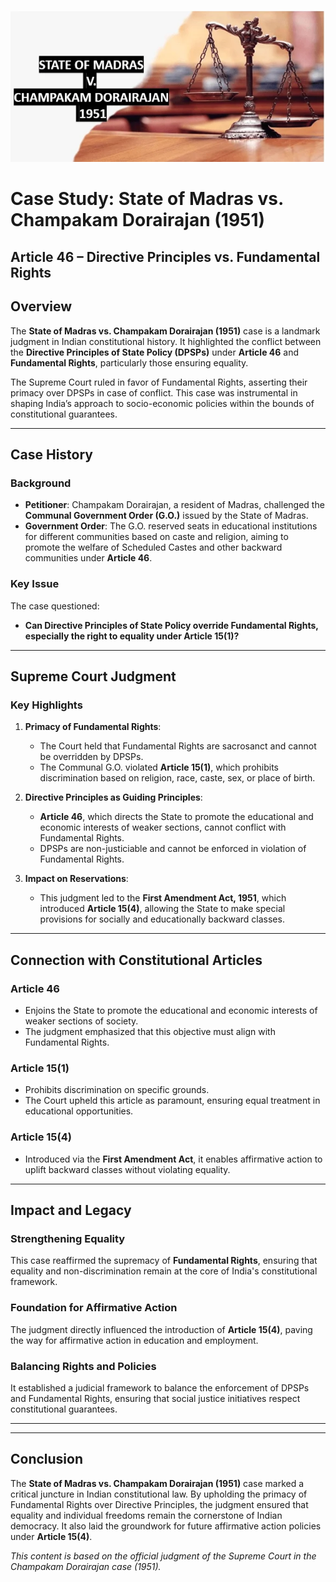 ![alt text](image-25.png)

# **Case Study: State of Madras vs. Champakam Dorairajan (1951)**  
## **Article 46** – Directive Principles vs. Fundamental Rights  

## **Overview**  
The **State of Madras vs. Champakam Dorairajan (1951)** case is a landmark judgment in Indian constitutional history. It highlighted the conflict between the **Directive Principles of State Policy (DPSPs)** under **Article 46** and **Fundamental Rights**, particularly those ensuring equality.  

The Supreme Court ruled in favor of Fundamental Rights, asserting their primacy over DPSPs in case of conflict. This case was instrumental in shaping India’s approach to socio-economic policies within the bounds of constitutional guarantees.

---

## **Case History**  

### **Background**  
- **Petitioner**: Champakam Dorairajan, a resident of Madras, challenged the **Communal Government Order (G.O.)** issued by the State of Madras.  
- **Government Order**: The G.O. reserved seats in educational institutions for different communities based on caste and religion, aiming to promote the welfare of Scheduled Castes and other backward communities under **Article 46**.  

### **Key Issue**  
The case questioned:  
- **Can Directive Principles of State Policy override Fundamental Rights, especially the right to equality under Article 15(1)?**

---

## **Supreme Court Judgment**  

### **Key Highlights**  
1. **Primacy of Fundamental Rights**:  
   - The Court held that Fundamental Rights are sacrosanct and cannot be overridden by DPSPs.  
   - The Communal G.O. violated **Article 15(1)**, which prohibits discrimination based on religion, race, caste, sex, or place of birth.  

2. **Directive Principles as Guiding Principles**:  
   - **Article 46**, which directs the State to promote the educational and economic interests of weaker sections, cannot conflict with Fundamental Rights.  
   - DPSPs are non-justiciable and cannot be enforced in violation of Fundamental Rights.  

3. **Impact on Reservations**:  
   - This judgment led to the **First Amendment Act, 1951**, which introduced **Article 15(4)**, allowing the State to make special provisions for socially and educationally backward classes.  

---

## **Connection with Constitutional Articles**  

### **Article 46**  
- Enjoins the State to promote the educational and economic interests of weaker sections of society.  
- The judgment emphasized that this objective must align with Fundamental Rights.  

### **Article 15(1)**  
- Prohibits discrimination on specific grounds.  
- The Court upheld this article as paramount, ensuring equal treatment in educational opportunities.  

### **Article 15(4)**  
- Introduced via the **First Amendment Act**, it enables affirmative action to uplift backward classes without violating equality.  

---

## **Impact and Legacy**  

### **Strengthening Equality**  
This case reaffirmed the supremacy of **Fundamental Rights**, ensuring that equality and non-discrimination remain at the core of India's constitutional framework.  

### **Foundation for Affirmative Action**  
The judgment directly influenced the introduction of **Article 15(4)**, paving the way for affirmative action in education and employment.  

### **Balancing Rights and Policies**  
It established a judicial framework to balance the enforcement of DPSPs and Fundamental Rights, ensuring that social justice initiatives respect constitutional guarantees.  

---

---

## **Conclusion**  
The **State of Madras vs. Champakam Dorairajan (1951)** case marked a critical juncture in Indian constitutional law. By upholding the primacy of Fundamental Rights over Directive Principles, the judgment ensured that equality and individual freedoms remain the cornerstone of Indian democracy. It also laid the groundwork for future affirmative action policies under **Article 15(4)**.

*This content is based on the official judgment of the Supreme Court in the Champakam Dorairajan case (1951).*  

